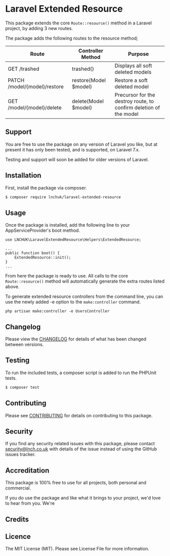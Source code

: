 # Laravel Extended Resource

This package extends the core `Route::resource()` method in a Laravel project, by adding 3 new routes.

The package adds the following routes to the resource method;


Route | Controller Method | Purpose
----- | ----------------- | -------
GET /trashed | trashed() | Displays all soft deleted models
PATCH /model/{model}/restore | restore(Model $model) | Restore a soft deleted model
GET /model/{model}/delete | delete(Model $model) | Precursor for the destroy route, to confirm deletion of the model

## Support

You are free to use the package on any version of Laravel you like, but at present it has only been tested, and is supported, on Laravel 7.x. 

Testing and support will soon be added for older versions of Laravel.

## Installation

First, install the package via composer.

``` bash
$ composer require lnchuk/laravel-extended-resource
```

## Usage

Once the package is installed, add the following line to your AppServiceProvider's boot method.

```
use LNCHUK\LaravelExtendedResource\Helpers\ExtendedResource;

...
public function boot() {
    ExtendedResource::init();
}
...
```

From here the package is ready to use. All calls to the core `Route::resource()` method will automatically generate the extra routes listed above.

To generate extended resource controllers from the command line, you can use the newly added -e option to the `make:controller` command.

```
php artisan make:controller -e UsersController
```

## Changelog

Please view the [CHANGELOG](CHANGELOG.md) for details of what has been changed between versions.

## Testing

To run the included tests, a composer script is added to run the PHPUnit tests.

``` bash  
$ composer test
```

## Contributing

Please see [CONTRIBUTING](CONTRIBUTING.md) for details on contributing to this package.

## Security

If you find any security related issues with this package, please contact security@lnch.co.uk with details of the issue
instead of using the GitHub issues tracker.

## Accreditation

This package is 100% free to use for all projects, both personal and commercial. 

If you do use the package and like what it brings to your project, we'd love to hear
from you. We're 

## Credits

## Licence

The MIT License (MIT). Please see License File for more information.
